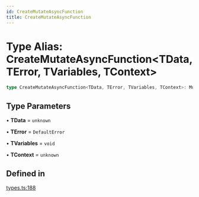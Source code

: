```yaml
---
id: CreateMutateAsyncFunction
title: CreateMutateAsyncFunction
---
```


# Type Alias: CreateMutateAsyncFunction\<TData, TError, TVariables, TContext\>

```ts
type CreateMutateAsyncFunction<TData, TError, TVariables, TContext>: MutateFunction<TData, TError, TVariables, TContext>;
```

## Type Parameters

• **TData** = `unknown`

• **TError** = `DefaultError`

• **TVariables** = `void`

• **TContext** = `unknown`

## Defined in

[types.ts:188](https://github.com/TanStack/query/blob/27861961bbb36e9bc25fcd45cff21b5645f02f9b/packages/angular-query-experimental/src/types.ts#L188)
